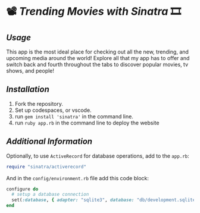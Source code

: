 # 📽️ **_Trending Movies with Sinatra_** 🎞️

## **_Usage_**
This app is the most ideal place for checking out all the new, trending, and upcoming media around the world! Explore all that my app has to offer and switch back and fourth throughout the tabs to discover popular movies, tv shows, and people!

## **_Installation_**
1. Fork the repository.
2. Set up codespaces, or vscode.
3. run `gem install 'sinatra'` in the command line. 
4. run `ruby app.rb` in the command line to deploy the website

## **_Additional Information_**
Optionally, to use `ActiveRecord` for database operations, add to the `app.rb`:

```ruby
require "sinatra/activerecord"
```

And in the `config/environment.rb` file add this code block:

```ruby
configure do
  # setup a database connection
  set(:database, { adapter: "sqlite3", database: "db/development.sqlite3" })
end
```
